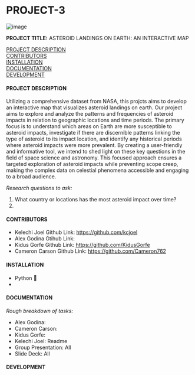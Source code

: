 
# **PROJECT-3**
![image](https://github.com/Cameron762/Project-3-Group-10/assets/72319764/0759a618-5a80-45f3-85e5-d774ed4898ad)

**PROJECT TITLE:**  ASTEROID LANDINGS ON EARTH: AN INTERACTIVE MAP

[PROJECT DESCRIPTION](#project-description)   
[CONTRIBUTORS](#contributors)  
[INSTALLATION](#installation)  
[DOCUMENTATION](#documentation)  
[DEVELOPMENT](#development)  


#### PROJECT DESCRIPTION

  Utilizing a comprehensive dataset from NASA, this projcts aims to develop an interactive map that visualizes asteroid landings on earth. Our project aims to explore and analyze the patterns and frequencies of asteroid impacts in relation to geographic locations and time periods. The primary focus is to understand which areas on Earth are more susceptible to asteroid impacts, investigate if there are discernible patterns linking the type of asteroid to its impact location, and identify any historical periods where asteroid impacts were more prevalent. By creating a user-friendly and informative tool, we intend to shed light on these key questions in the field of space science and astronomy. This focused approach ensures a targeted exploration of asteroid impacts while preventing scope creep, making the complex data on celestial phenomena accessible and engaging to a broad audience.

*Research questions to ask:*
1. What country or locations has the most asteroid impact over time?
2.

#### CONTRIBUTORS
- Kelechi Joel Github Link: https://github.com/kcjoel
-  Alex Godina Gtihub Link: 
- Kidus Gorfe Github Link: https://github.com/KidusGorfe
- Cameron Carson Github Link: https://github.com/Cameron762
  
#### INSTALLATION 
- Python :snake:
-

####  DOCUMENTATION



*Rough breakdown of tasks:*

 
- Alex Godina: 
- Cameron Carson: 
- Kidus Gorfe:
- Kelechi Joel: Readme
- Group Presentation: All
- Slide Deck: All 

#### DEVELOPMENT  

